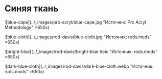 # Синяя ткань

![blue-cape](../_images/pro-acryl/blue-cape.jpg "Источник: Pro Acryl Methodology" =650x)

![blue-cloth](../_images/rod-davis/blue-cloth.jpg "Источник: rods.mods" =650x)

![bright-blue](../_images/rod-davis/bright-blue.heic "Источник: rods.mods" =650x)

![dark-blue-cloth](../_images/rod-davis/dark-blue-cloth.webp "Источник: rods.mods" =650x)
